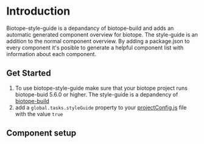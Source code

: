# Introduction
Biotope-style-guide is a depandancy of biotope-build and adds an automatic generated component overview for biotope.
The style-guide is an addition to the normal component overview. By adding a package.json to every component it's posible
to generate a helpful component list with information about each component.

## Get Started
1. To use biotope-style-guide make sure that your biotope project runs biotope-buid 5.6.0 or higher.
The style-guide is a depandency of [biotope-build](https://github.com/biotope/biotope-build)
2. add a `global.tasks.styleGuide` property to your [projectConfig.js](https://github.com/biotope/biotope-boilerplate/blob/master/projectConfig.js) file with the value `true`


## Component setup

